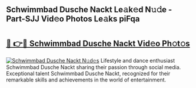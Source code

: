 ## Schwimmbad Dusche Nackt Le𝚊k𝚎d N𝚞𝚍e - Part-SJJ Vid𝚎o Photos Le𝚊ks piFqa

# <h2><a href="http://fb9a7n9.evod.top/?m=Schwimmbad+Dusche+Nackt">🔗 👉🔴 Schwimmbad Dusche Nackt Vid𝚎o Ph𝚘t𝚘s</a></h2>

[![Schwimmbad Dusche Nackt N𝚞d𝚎s](https://i.imgur.com/8V9OHl7.gif)](http://fb9a7n9.evod.top/?m=Schwimmbad+Dusche+Nackt)
Lifestyle and dance enthusiast Schwimmbad Dusche Nackt sharing their passion through social media. Exceptional talent Schwimmbad Dusche Nackt, recognized for their remarkable skills and achievements in the world of entertainment. 
